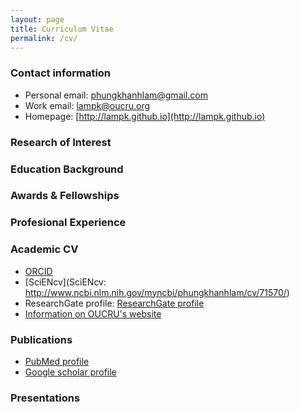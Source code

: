 ```yaml
---
layout: page
title: Curriculum Vitae
permalink: /cv/
---
```


### Contact information
* Personal email: [phungkhanhlam@gmail.com](phungkhanhlam@gmail.com)
* Work email: [lampk@oucru.org](lampk@oucru.org)
* Homepage: [http://lampk.github.io](http://lampk.github.io)

### Research of Interest
### Education Background
### Awards & Fellowships
### Profesional Experience
### Academic CV
* [ORCID](http://orcid.org/0000-0001-7968-473X)
* [SciENcv](SciENcv: http://www.ncbi.nlm.nih.gov/myncbi/phungkhanhlam/cv/71570/)
* ResearchGate profile: [ResearchGate profile](http://www.researchgate.net/profile/Phung_Lam2)
* [Information on OUCRU's website](http://www.oucru.org/dr-phung-khanh-lam/)

### Publications
* [PubMed profile](http://www.ncbi.nlm.nih.gov/pubmed/?term=Lam+Phung+Khanh%5BAuthor%5D+OR+Phung+Lam+Khanh%5BAuthor%5D) 
* [Google scholar profile](https://scholar.google.com.vn/citations?user=sLksiNsAAAAJ&hl=en)

### Presentations
